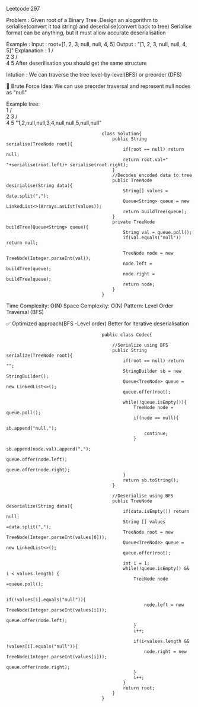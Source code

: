 Leetcode 297

Problem : Given root of a Binary Tree .Design an alogorithm to serialise(convert it toa string) and deserialise(convert back to tree)
Serialise format can be anything, but it must allow accurate deserialisation

Example : 
Input : root=[1, 2, 3, null, null, 4, 5]
Output : "[1, 2, 3, null, null, 4, 5]"
Explanation :                                   1
                                                /\
                                               2  3
                                                  /\
                                                 4  5
After deserilisation you should get the same structure

Intution :
We can traverse the tree level-by-level(BFS) or preorder (DFS)

🔵 Brute Force Idea:
We can use preorder traversal and represent null nodes as "null"

Example tree:                               
                                                1
                                                /\
                                               2  3
                                                  /\
                                                 4  5
"1,2,null,null,3,4,null,null,5,null,null"

                                        class Solution{
                                            public String serialise(TreeNode root){
                                                if(root == null) return null;
                                                return root.val+" "+serialise(root.left)+ serialise(root.right);
                                            }
                                            //Decodes encoded data to tree
                                            public TreeNode desirialise(String data){
                                                String[] values = data.split(",");
                                                Queue<String> queue = new LinkedList<>(Arrays.asList(values));
                                                return buildTree(queue);
                                            }
                                            private TreeNode buildTree(Queue<String> queue){
                                                String val = queue.poll();
                                                if(val.equals("null")) return null;

                                                TreeNode node = new TreeNode(Integer.parseInt(val));
                                                node.left = buildTree(queue);
                                                node.right = buildTree(queue);
                                                return node;
                                            }   
                                        }
 Time Complexity: O(N)
 Space Complexity: O(N)
 Pattern: Level Order Traversal (BFS)

✅ Optimized approach(BFS -Level order)
Better for iterative deserialisation

                                        public class Codec{

                                            //Serialize using BFS
                                            public String serialize(TreeNode root){
                                                if(root == null) return "";
                                                StringBuilder sb = new StringBuilder();
                                                Queue<TreeNode> queue = new LinkedList<>();
                                                queue.offer(root);

                                                while(!queue.isEmpty()){
                                                    TreeNode node = queue.poll();
                                                    if(node == null){
                                                        sb.append("null,");
                                                        continue;
                                                    }
                                                    sb.append(node.val).append(",");
                                                    queue.offer(node.left);
                                                    queue.offer(node.right);
                                                }
                                                return sb.toString();
                                            }
                                            
                                            //Deserialise using BFS
                                            public TreeNode deserialize(String data){
                                                if(data.isEmpty()) return null;
                                                String [] values =data.split(",");
                                                TreeNode root = new TreeNode(Integer.parseInt(values[0]));
                                                Queue<TreeNode> queue = new LinkedList<>();
                                                queue.offer(root);

                                                int i = 1;
                                                while(!queue.isEmpty() && i < values.length) {
                                                    TreeNode node =queue.poll();

                                                    if(!values[i].equals("null")){
                                                        node.left = new TreeNode(Integer.parseInt(values[i]));
                                                        queue.offer(node.left);
                                                    }
                                                    i++;

                                                    if(i<values.length && !values[i].equals("null")){
                                                        node.right = new TreeNode(Integer.parseInt(values[i]));
                                                        queue.offer(node.right);
                                                    }
                                                    i++;
                                                }
                                                return root;
                                            }
                                        }

